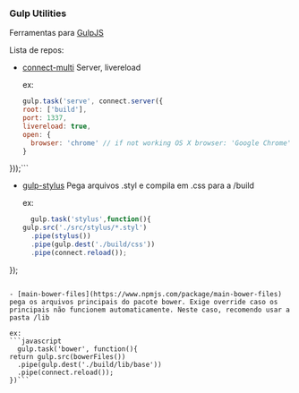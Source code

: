 ### Gulp Utilities

Ferramentas para [GulpJS](http://gulpjs.com)

Lista de repos:

- [connect-multi](https://www.npmjs.com/package/gulp-connect-multi) Server, livereload
  
  ex:
  ```javascript
  gulp.task('serve', connect.server({
  root: ['build'],
  port: 1337,
  livereload: true,
  open: {
    browser: 'chrome' // if not working OS X browser: 'Google Chrome'
  }
}));```


- [gulp-stylus](https://www.npmjs.com/package/gulp-stylus) Pega arquivos .styl e compila em .css para a /build

  ex:
  ```javascript
	gulp.task('stylus',function(){
  gulp.src('./src/stylus/*.styl')
    .pipe(stylus())
    .pipe(gulp.dest('./build/css'))
    .pipe(connect.reload());
});
  ```

- [main-bower-files](https://www.npmjs.com/package/main-bower-files) pega os arquivos principais do pacote bower. Exige override caso os principais não funcionem automaticamente. Neste caso, recomendo usar a pasta /lib

  ex:
  ```javascript
	gulp.task('bower', function(){
  return gulp.src(bowerFiles())
    .pipe(gulp.dest('./build/lib/base'))
    .pipe(connect.reload());
})```